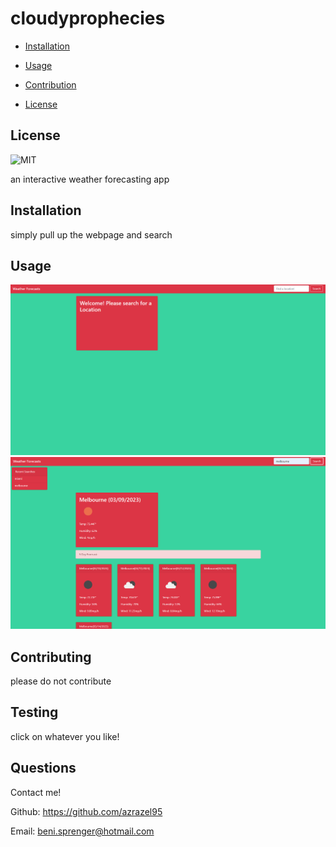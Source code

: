 # cloudyprophecies
  

- [Installation](#installation)

- [Usage](#usage)

- [Contribution](#contributing)

- [License](#license)


## License

![MIT](https://img.shields.io/github/license/azrazel95/cloudyprophecies1)


an interactive weather forecasting app





## Installation

simply pull up the webpage and search



## Usage

![ page on first startup displaying a greeting card](./assets/images/cloudyprohpecies.png "page on load") 
![ a page that displays the forecast, recent searches and a searchbutton](./assets/images/cloudyprohpecies2.png "page after search") 



## Contributing

please do not contribute



## Testing

click on whatever you like!



## Questions

Contact me!

Github: https://github.com/azrazel95

Email: beni.sprenger@hotmail.com

